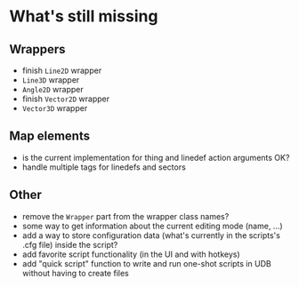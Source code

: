 # What's still missing
## Wrappers
- finish `Line2D` wrapper
- `Line3D` wrapper
- `Angle2D` wrapper
- finish `Vector2D` wrapper
- `Vector3D` wrapper

## Map elements
- is the current implementation for thing and linedef action arguments OK?
- handle multiple tags for linedefs and sectors

## Other
- remove the `Wrapper` part from the wrapper class names?
- some way to get information about the current editing mode (name, ...)
- add a way to store configuration data (what's currently in the scripts's .cfg file) inside the script?
- add favorite script functionality (in the UI and with hotkeys)
- add "quick script" function to write and run one-shot scripts in UDB without having to create files